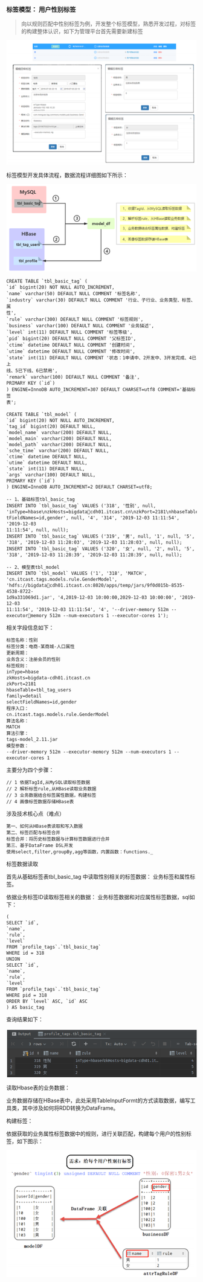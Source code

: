 ### 标签模型： 用户性别标签

> 向以规则匹配中性别标签为例，开发整个标签模型，熟悉开发过程，对标签的构建整体认识，如下为管理平台首先需要新建标签

![image-20210713152825472](pic/image-20210713152825472.png)

标签模型开发具体流程，数据流程详细图如下所示：

![image-20210713152927240](pic/image-20210713152927240.png)

~~~ mysql
CREATE TABLE `tbl_basic_tag` (
`id` bigint(20) NOT NULL AUTO_INCREMENT,
`name` varchar(50) DEFAULT NULL COMMENT '标签名称',
`industry` varchar(30) DEFAULT NULL COMMENT '行业、子行业、业务类型、标签、属
性',
`rule` varchar(300) DEFAULT NULL COMMENT '标签规则',
`business` varchar(100) DEFAULT NULL COMMENT '业务描述',
`level` int(11) DEFAULT NULL COMMENT '标签等级',
`pid` bigint(20) DEFAULT NULL COMMENT '父标签ID',
`ctime` datetime DEFAULT NULL COMMENT '创建时间',
`utime` datetime DEFAULT NULL COMMENT '修改时间',
`state` int(11) DEFAULT NULL COMMENT '状态：1申请中、2开发中、3开发完成、4已上
线、5已下线、6已禁用',
`remark` varchar(100) DEFAULT NULL COMMENT '备注',
PRIMARY KEY (`id`)
) ENGINE=InnoDB AUTO_INCREMENT=307 DEFAULT CHARSET=utf8 COMMENT='基础标签
表';

CREATE TABLE `tbl_model` (
`id` bigint(20) NOT NULL AUTO_INCREMENT,
`tag_id` bigint(20) DEFAULT NULL,
`model_name` varchar(200) DEFAULT NULL,
`model_main` varchar(200) DEFAULT NULL,
`model_path` varchar(200) DEFAULT NULL,
`sche_time` varchar(200) DEFAULT NULL,
`ctime` datetime DEFAULT NULL,
`utime` datetime DEFAULT NULL,
`state` int(11) DEFAULT NULL,
`args` varchar(100) DEFAULT NULL,
PRIMARY KEY (`id`)
) ENGINE=InnoDB AUTO_INCREMENT=2 DEFAULT CHARSET=utf8;

-- 1、基础标签tbl_basic_tag
INSERT INTO `tbl_basic_tag` VALUES ('318', '性别', null,
'inType=hbase\nzkHosts=bigdatacdh01.itcast.cn\nzkPort=2181\nhbaseTable=tbl_tag_users\nfamily=detail\nselec
tFieldNames=id,gender', null, '4', '314', '2019-12-03 11:11:54', '2019-12-03
11:11:54', null, null);
INSERT INTO `tbl_basic_tag` VALUES ('319', '男', null, '1', null, '5',
'318', '2019-12-03 11:28:03', '2019-12-03 11:28:03', null, null);
INSERT INTO `tbl_basic_tag` VALUES ('320', '女', null, '2', null, '5',
'318', '2019-12-03 11:28:39', '2019-12-03 11:28:39', null, null);

-- 2、模型表tbl_model
INSERT INTO `tbl_model` VALUES ('1', '318', 'MATCH',
'cn.itcast.tags.models.rule.GenderModel', 'hdfs://bigdatacdh01.itcast.cn:8020/apps/temp/jars/9f0d015b-8535-4538-8722-
1d9a331069d1.jar', '4,2019-12-03 10:00:00,2029-12-03 10:00:00', '2019-12-03
11:11:54', '2019-12-03 11:11:54', '4', '--driver-memory 512m --executormemory 512m --num-executors 1 --executor-cores 1');
~~~

相关字段信息如下：

~~~ shell
标签名称：性别
标签分类：电商-某商城-人口属性
更新周期：
业务含义：注册会员的性别
标签规则：
inType=hbase
zkHosts=bigdata-cdh01.itcast.cn
zkPort=2181
hbaseTable=tbl_tag_users
family=detail
selectFieldNames=id,gender
程序入口：
cn.itcast.tags.models.rule.GenderModel
算法名称：
MATCH
算法引擎：
tags-model_2.11.jar
模型参数：
--driver-memory 512m --executor-memory 512m --num-executors 1 --
executor-cores 1
~~~

主要分为四个步骤：

~~~shell
// 1 依据TagId,从MySQL读取标签数据
// 2 解析标签rule,从HBase读取业务数据
// 3 业务数据结合标签属性数据，构建标签
// 4 画像标签数据存储HBase表
~~~

涉及技术核心点（难点）

~~~ shell
第一、如何从HBase表读取和写入数据
第二、标签匹配与标签合并
标签合并：将历史标签数据与计算标签数据进行合并
第三、基于DataFrame DSL开发
使用select,filter,groupBy,agg等函数，内置函数：functions._
~~~

标签数据读取

首先从基础标签表tbl_basic_tag 中读取性别相关的标签数据： 业务标签和属性标签。

依据业务标签ID读取标签相关的数据： 业务标签数据和对应属性标签数据，sql如下：

~~~mysql
(
SELECT `id`,
`name`,
`rule`,
`level`
FROM `profile_tags`.`tbl_basic_tag`
WHERE id = 318
UNION
SELECT `id`,
`name`,
`rule`,
`level`
FROM `profile_tags`.`tbl_basic_tag`
WHERE pid = 318
ORDER BY `level` ASC, `id` ASC
) AS basic_tag
~~~

查询结果如下： 

![image-20210713162351591](pic/image-20210713162351591.png)

读取Hbase表的业务数据：

业务数据存储在HBase表中，此处采用TableInputFormt的方式读取数据，编写工具类，其中涉及如何将RDD转换为DataFrame。

构建标签：

依据获取的业务属性标签数据中的规则，进行关联匹配，构建每个用户的性别标签，如下图示：

![image-20210713184715787](pic/image-20210713184715787.png)

